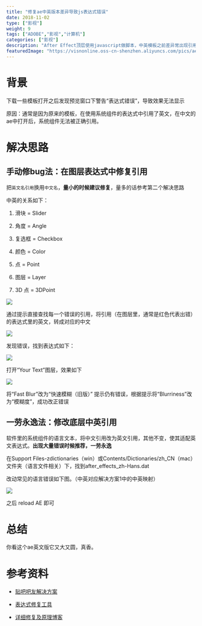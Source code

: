 ```yaml
---
title: "修复ae中英版本差异导致js表达式错误"
date: 2018-11-02
type: ["影视"]
weight: 9
tags: ["ADOBE","影视","计算机"]
categories: ["影视"]
description: "After Effect顶层使用javascript做脚本，中英模板之前差异常出现引用丢失的问题"
featuredImage: "https://visnonline.oss-cn-shenzhen.aliyuncs.com/pics/aeexpfix/ae.png"
---
```


# 背景

下载一些模板打开之后发现预览窗口下警告“表达式错误”，导致效果无法显示

原因：通常是因为原来的模板，在使用系统组件的表达式中引用了英文，在中文的ae中打开后，系统组件无法被正确引用。

# 解决思路

## 手动修bug法：在图层表达式中修复引用

把``英文名引用``换用``中文名``，**量小的时候建议修复**，量多的话参考第二个解决思路

中英的关系如下：

1. 滑块 = Slider

2. 角度 = Angle

3. 复选框 = Checkbox

4. 颜色 = Color

5. 点 = Point

6. 图层 = Layer

7. 3D 点 = 3DPoint

![](https://visnonline.oss-cn-shenzhen.aliyuncs.com/pics/aeexpfix/01.png)

通过提示直接查找每一个错误的引用，将引用（在图层里，通常是红色代表出错）的表达式里的英文，转成对应的中文

![](https://visnonline.oss-cn-shenzhen.aliyuncs.com/pics/aeexpfix/02.png)

发现错误，找到表达式如下：

![](https://visnonline.oss-cn-shenzhen.aliyuncs.com/pics/aeexpfix/03.png)

打开“Your Text”图层，效果如下

![](https://visnonline.oss-cn-shenzhen.aliyuncs.com/pics/aeexpfix/04.png)

将“Fast Blur”改为“快速模糊（旧版）” 提示仍有错误，根据提示将“Blurriness”改为“模糊度”，成功改正错误

## 一劳永逸法：修改底层中英引用

软件里的系统组件的语言文本，将中文引用改为英文引用，其他不变，使其适配英文表达式。**出现大量错误时候推荐，一劳永逸**

在Support Files-zdictionaries（win）或Contents/Dictionaries/zh_CN（mac）文件夹（语言文件相关）下，找到after_effects_zh-Hans.dat

改动常见的语言错误如下图。（中英对应解决方案1中的中英映射）

![](https://visnonline.oss-cn-shenzhen.aliyuncs.com/pics/aeexpfix/05.jpg)

之后 reload AE 即可

# 总结

你看这个ae英文版它又大又圆，真香。

# 参考资料

- [贴吧吧友解决方案](http://tieba.baidu.com/f?kz=5626448845&red_tag=m3200829573)

- [表达式修复工具](http://www.lookae.com/universalizer3/)

- [详细修复及原理博客](https://blog.part3.me/ae-fix-expression-error/)
